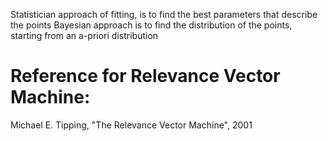 Statistician approach of fitting, is to find the best parameters that describe the points
Bayesian approach is to find the distribution of the points, starting from an a-priori distribution

# Reference for Relevance Vector Machine:

Michael E. Tipping, "The Relevance Vector Machine", 2001